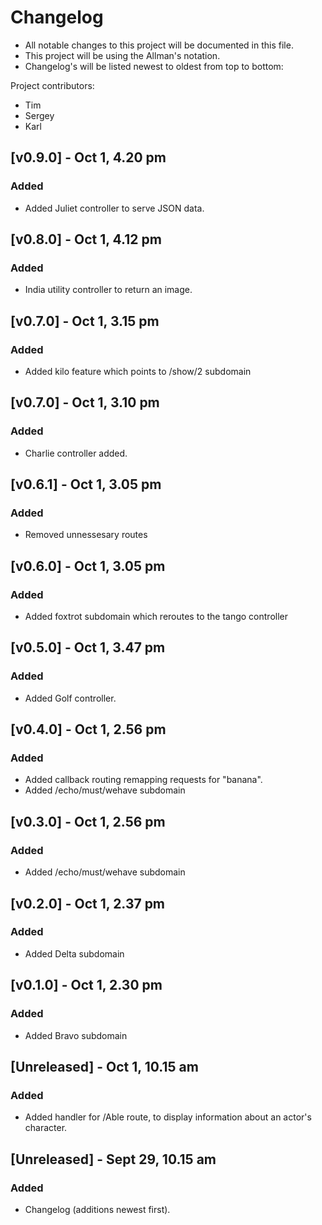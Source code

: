 # Changelog
- All notable changes to this project will be documented in this file.
- This project will be using the Allman's notation.
- Changelog's will be listed newest to oldest from top to bottom:

Project contributors:
- Tim
- Sergey
- Karl


## [v0.9.0] - Oct 1, 4.20 pm
### Added
- Added Juliet controller to serve JSON data.

## [v0.8.0] - Oct 1, 4.12 pm
### Added
- India utility controller to return an image.

## [v0.7.0] - Oct 1, 3.15 pm
### Added
- Added kilo feature which points to /show/2 subdomain

## [v0.7.0] - Oct 1, 3.10 pm
### Added
- Charlie controller added.

## [v0.6.1] - Oct 1, 3.05 pm
### Added
- Removed unnessesary routes

## [v0.6.0] - Oct 1, 3.05 pm
### Added
- Added foxtrot subdomain which reroutes to the tango controller

## [v0.5.0] - Oct 1, 3.47 pm
### Added
- Added Golf controller.

## [v0.4.0] - Oct 1, 2.56 pm
### Added 
- Added callback routing remapping requests for "banana".
- Added /echo/must/wehave subdomain

## [v0.3.0] - Oct 1, 2.56 pm
### Added
- Added /echo/must/wehave subdomain

## [v0.2.0] - Oct 1, 2.37 pm
### Added
- Added Delta subdomain

## [v0.1.0] - Oct 1, 2.30 pm
### Added
- Added Bravo subdomain

## [Unreleased] - Oct 1, 10.15 am
### Added
- Added handler for /Able route, to display information about an actor's character.

## [Unreleased] - Sept 29, 10.15 am
### Added
- Changelog (additions newest first).

